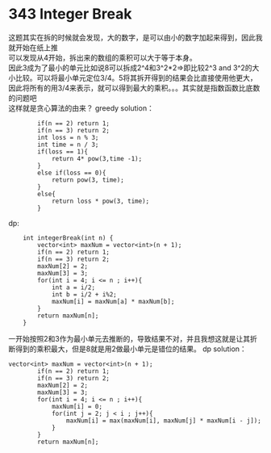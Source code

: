 # 343 Integer Break
这题其实在拆的时候就会发现，大的数字，是可以由小的数字加起来得到，因此我就开始在纸上推  
可以发现从4开始，拆出来的数组的乘积可以大于等于本身。  
因此3成为了最小的单元比如说8可以拆成2^4和3^2*2=>即比较2^3 and 3^2的大小比较。可以将最小单元定位3/4。5将其拆开得到的结果会比直接使用他更大，因此将所有的用3/4来表示，就可以得到最大的乘积。。。其实就是指数函数比底数的问题吧  
这样就是贪心算法的由来？
greedy solution：
```
        if(n == 2) return 1;
        if(n == 3) return 2;
        int loss = n % 3;
        int time = n / 3;
        if(loss == 1){
            return 4* pow(3,time -1);
        }
        else if(loss == 0){
            return pow(3, time);
        } 
        else{
            return loss * pow(3, time);
        }
```

dp:
```
    int integerBreak(int n) {
        vector<int> maxNum = vector<int>(n + 1);
        if(n == 2) return 1;
        if(n == 3) return 2; 
        maxNum[2] = 2;
        maxNum[3] = 3;
        for(int i = 4; i <= n ; i++){
            int a = i/2;
            int b = i/2 + i%2;
            maxNum[i] = maxNum[a] * maxNum[b];
        }
        return maxNum[n];
    }
```
一开始按照2和3作为最小单元去推断的，导致结果不对，并且我想这就是让其折断得到的乘积最大，但是8就是用2做最小单元是错位的结果。
dp solution：
```
vector<int> maxNum = vector<int>(n + 1);
        if(n == 2) return 1;
        if(n == 3) return 2; 
        maxNum[2] = 2;
        maxNum[3] = 3;
        for(int i = 4; i <= n ; i++){
            maxNum[i] = 0;
            for(int j = 2; j < i ; j++){
                maxNum[i] = max(maxNum[i], maxNum[j] * maxNum[i - j]);  
            }
        }
        return maxNum[n];
```